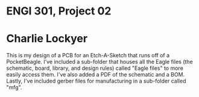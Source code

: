 
# ENGI 301, Project 02
# Charlie Lockyer

This is my design of a PCB for an Etch-A-Sketch that runs off of a PocketBeagle.  I've included a sub-folder that houses all the Eagle files (the schematic, board, library, and design rules) called "Eagle files" to more easily access them.  I've also added a PDF of the schematic and a BOM.  Lastly, I've included gerber files for manufacturing in a sub-folder called "mfg".
